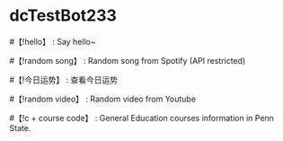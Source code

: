 # dcTestBot233

#【!hello】 : Say hello~ 

#【!random song】 : Random song from Spotify (API restricted)

#【!今日运势】 : 查看今日运势 

#【!random video】 : Random video from Youtube 

#【!c + course code】 : General Education courses information in Penn State.
